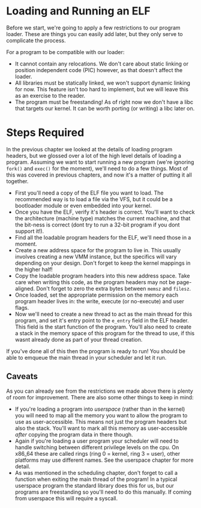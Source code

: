 # Loading and Running an ELF

Before we start, we're going to apply a few restrictions to our program loader. These are things you can easily add later, but they only serve to complicate the process.

For a program to be compatible with our loader:

- It cannot contain any relocations. We don't care about static linking or position independent code (PIC) however, as that doesn't affect the loader.
- All libraries must be statically linked, we won't support dynamic linking for now. This feature isn't too hard to implement, but we will leave this as an exercise to the reader.
- The program must be freestanding! As of right now we don't have a libc that targets our kernel. It can be worth porting (or writing) a libc later on.

# Steps Required

In the previous chapter we looked at the details of loading program headers, but we glossed over a lot of the high level details of loading a program. Assuming we want to start running a new program (we're ignoring `fork()` and `exec()` for the moment), we'll need to do a few things. Most of this was covered in previous chapters, and now it's a matter of putting it all together.

- First you'll need a copy of the ELF file you want to load. The recommended way is to load a file via the VFS, but it could be a bootloader module or even embedded into your kernel. 
- Once you have the ELF, verify it's header is correct. You'll want to check the architecture (machine type) matches the current machine, and that the bit-ness is correct (dont try to run a 32-bit program if you dont support it!).
- Find all the loadable program headers for the ELF, we'll need those in a moment.
- Create a new address space for the program to live in. This usually involves creating a new VMM instance, but the specifics will vary depending on your design. Don't forget to keep the kernel mappings in the higher half!
- Copy the loadable program headers into this new address space. Take care when writing this code, as the program headers may not be page-aligned. Don't forget to zero the extra bytes between `memsz` and `filesz`.
- Once loaded, set the appropriate permission on the memory each program header lives in: the write, execute (or no-execute) and user flags.
- Now we'll need to create a new thread to act as the main thread for this program, and set it's entry point to the `e_entry` field in the ELF header. This field is the start function of the program. You'll also need to create a stack in the memory space of this program for the thread to use, if this wasnt already done as part of your thread creation.

If you've done all of this then the program is ready to run! You should be able to emqueue the main thread in your scheduler and let it run.

## Caveats

As you can already see from the restrictions we made above there is plenty of room for improvement. There are also some other things to keep in mind:

- If you're loading a program into *userspace* (rather than in the kernel) you will need to map all the memory you want to allow the program to use as user-accessible. This means not just the program headers but also the stack. You'll want to mark all this memory as user-accessible *after* copying the program data in there though.
- Again if you're loading a user program your scheduler will need to handle switching between different privilege levels on the cpu. On x86_64 these are called rings (ring 0 = kernel, ring 3 = user), other platforms may use different names. See the userspace chapter for more detail.
- As was mentioned in the scheduling chapter, don't forget to call a function when exiting the main thread of the program! In a typical userspace program the standard library does this for us, but our programs are freestanding so you'll need to do this manually. If coming from userspace this will require a syscall.
